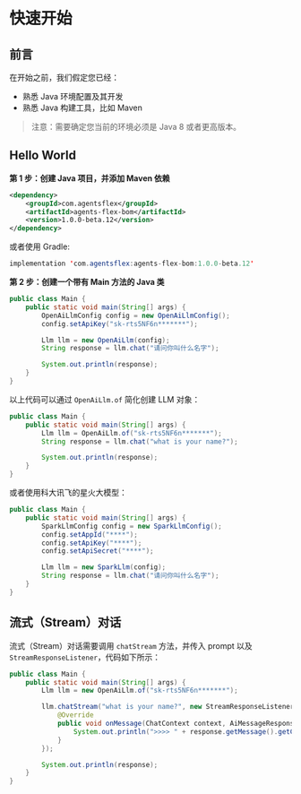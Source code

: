 # 快速开始

## 前言

在开始之前，我们假定您已经：

- 熟悉 Java 环境配置及其开发
- 熟悉 Java 构建工具，比如 Maven

> 注意：需要确定您当前的环境必须是 Java 8 或者更高版本。

## Hello World

**第 1 步：创建 Java 项目，并添加 Maven 依赖**

```xml
<dependency>
    <groupId>com.agentsflex</groupId>
    <artifactId>agents-flex-bom</artifactId>
    <version>1.0.0-beta.12</version>
</dependency>
```

或者使用 Gradle:

```java
implementation 'com.agentsflex:agents-flex-bom:1.0.0-beta.12'
```

**第 2 步：创建一个带有 Main 方法的 Java 类**

```java
public class Main {
    public static void main(String[] args) {
        OpenAiLlmConfig config = new OpenAiLlmConfig();
        config.setApiKey("sk-rts5NF6n*******");

        Llm llm = new OpenAiLlm(config);
        String response = llm.chat("请问你叫什么名字");

        System.out.println(response);
    }
}
```

以上代码可以通过 `OpenAiLlm.of` 简化创建 LLM 对象：


```java
public class Main {
    public static void main(String[] args) {
        Llm llm = OpenAiLlm.of("sk-rts5NF6n*******");
        String response = llm.chat("what is your name?");

        System.out.println(response);
    }
}
```

或者使用科大讯飞的星火大模型：

```java
public class Main {
    public static void main(String[] args) {
        SparkLlmConfig config = new SparkLlmConfig();
        config.setAppId("****");
        config.setApiKey("****");
        config.setApiSecret("****");

        Llm llm = new SparkLlm(config);
        String response = llm.chat("请问你叫什么名字");
    }
}
```

## 流式（Stream）对话

流式（Stream）对话需要调用 `chatStream` 方法，并传入 prompt 以及 `StreamResponseListener`，代码如下所示：

```java
public class Main {
    public static void main(String[] args) {
        Llm llm = new OpenAiLlm.of("sk-rts5NF6n*******");

        llm.chatStream("what is your name?", new StreamResponseListener<AiMessageResponse, AiMessage>() {
            @Override
            public void onMessage(ChatContext context, AiMessageResponse response) {
                System.out.println(">>>> " + response.getMessage().getContent());
            }
        });

        System.out.println(response);
    }
}
```
